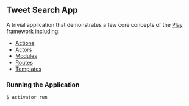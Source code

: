 ## Tweet Search App

A trivial application that demonstrates a few core concepts of the [Play](http://www.playframework.com) framework including:

* [Actions](https://www.playframework.com/documentation/2.5.x/JavaActionsComposition)
* [Actors](https://www.playframework.com/documentation/2.5.x/JavaAkka)
* [Modules](https://www.playframework.com/documentation/2.5.x/JavaPlayModules)
* [Routes](https://www.playframework.com/documentation/2.5.x/JavaRouting)
* [Templates](https://www.playframework.com/documentation/2.5.x/JavaTemplateUseCases)

### Running the Application
```bash
$ activator run
```
